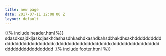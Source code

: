 ```yaml
---
title: new page
date: 2017-07-11 12:08:00 Z
layout: default
---
```


{{% include header.html %}}
sdasdksajdkljaskdjaskhdashasdhkashdkashdkahsdkhakdhsakhdddddddddddddddddddddddddddddddddddddddddddddddddddddddddddddddddddddddddddddddddddddd
{{% include footer.html %}}